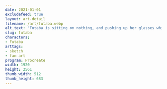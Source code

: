 ```yaml
---
date: 2021-01-01
excludefeed: true
layout: art-detail
filename: /art/futaba.webp
alt_text: "Futaba is sitting on nothing, and pushing up her glasses while sticking her tounge out."
slug: futaba
characters:
- Futaba
arttags:
- sketch
- fan art
program: Procreate
width: 1920
height: 2561
thumb_width: 512
thumb_height: 683
---
```

